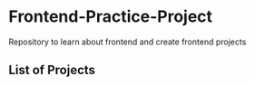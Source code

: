 # Frontend-Practice-Project
Repository to learn about frontend and create frontend projects

List of Projects
-
